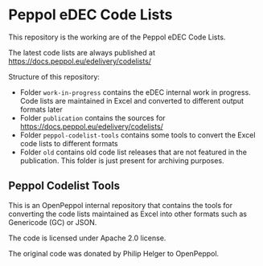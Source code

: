# Peppol eDEC Code Lists

This repository is the working are of the Peppol eDEC Code Lists.

The latest code lists are always published at https://docs.peppol.eu/edelivery/codelists/

Structure of this repository:
* Folder `work-in-progress` contains the eDEC internal work in progress. Code lists are maintained in Excel and converted to different output formats later
* Folder `publication` contains the sources for https://docs.peppol.eu/edelivery/codelists/
* Folder `peppol-codelist-tools` contains some tools to convert the Excel code lists to different formats
* Folder `old` contains old code list releases that are not featured in the publication. This folder is just present for archiving purposes.

## Peppol Codelist Tools

This is an OpenPeppol internal repository that contains the tools for converting the code lists maintained as Excel into other formats such as Genericode (GC) or JSON.

The code is licensed under Apache 2.0 license.

The original code was donated by Philip Helger to OpenPeppol.

